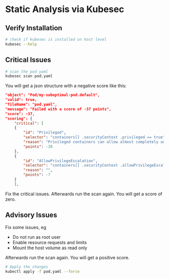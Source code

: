 # Static Analysis via Kubesec

## Verify Installation

```bash
# check if kubesec is installed on host level
kubesec --help
```

## Critical Issues

```bash
# scan the pod yaml
kubesec scan pod.yaml
```

You will get a json structure with a negative score like this:

```json
"object": "Pod/my-suboptimal-pod.default",
"valid": true,
"fileName": "pod.yaml",
"message": "Failed with a score of -37 points",
"score": -37,
"scoring": {
    "critical": [
    {
        "id": "Privileged",
        "selector": "containers[] .securityContext .privileged == true",
        "reason": "Privileged containers can allow almost completely unrestricted host access",
        "points": -30
    },
    {
        "id": "AllowPrivilegeEscalation",
        "selector": "containers[] .securityContext .allowPrivilegeEscalation == true",
        "reason": "",
        "points": -7
    }
    ],
```

Fix the critical issues. Afterwards run the scan again. You will get a score of zero.

## Advisory Issues

Fix some issues, eg

- Do not run as root user
- Enable resource requests and limits
- Mount the host volume as read only

Afterwards run the scan again. You will get a positive score.

```bash
# Apply the changes
kubectl apply -f pod.yaml --force
```
